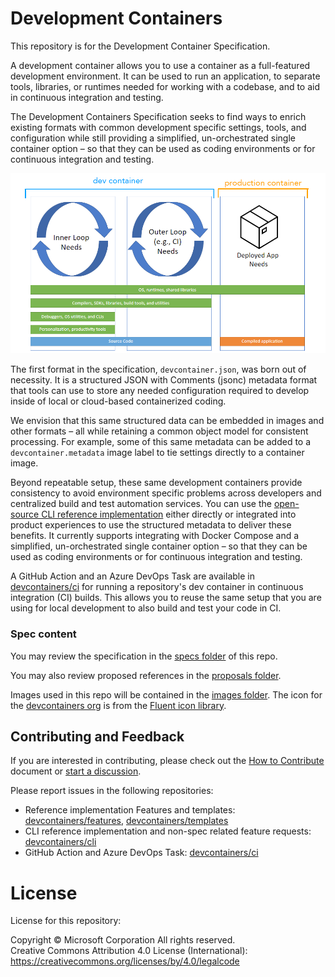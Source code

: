 # Development Containers 

This repository is for the Development Container Specification.

A development container allows you to use a container as a full-featured development environment. It can be used to run an application, to separate tools, libraries, or runtimes needed for working with a codebase, and to aid in continuous integration and testing.

The Development Containers Specification seeks to find ways to enrich existing formats with common development specific settings, tools, and configuration while still providing a simplified, un-orchestrated single container option – so that they can be used as coding environments or for continuous integration and testing.

![Stages of container-based development, from development to deployment](images/dev-container-stages.png)

The first format in the specification, `devcontainer.json`, was born out of necessity. It is a structured JSON with Comments (jsonc) metadata format that tools can use to store any needed configuration required to develop inside of local or cloud-based containerized coding. 

We envision that this same structured data can be embedded in images and other formats – all while retaining a common object model for consistent processing. For example, some of this same metadata can be added to a `devcontainer.metadata` image label to tie settings directly to a container image.

Beyond repeatable setup, these same development containers provide consistency to avoid environment specific problems across developers and centralized build and test automation services. You can use the [open-source CLI reference implementation](https://github.com/devcontainers/cli) either directly or integrated into product experiences to use the structured metadata to deliver these benefits. It currently supports integrating with Docker Compose and a simplified, un-orchestrated single container option – so that they can be used as coding environments or for continuous integration and testing.

A GitHub Action and an Azure DevOps Task are available in [devcontainers/ci](https://github.com/devcontainers/ci) for running a repository's dev container in continuous integration (CI) builds. This allows you to reuse the same setup that you are using for local development to also build and test your code in CI.

### Spec content

You may review the specification in the [specs folder](https://github.com/devcontainers/spec/tree/main/docs/specs) of this repo.

You may also review proposed references in the [proposals folder](https://github.com/devcontainers/spec/tree/main/proposals).

Images used in this repo will be contained in the [images folder](/images). The icon for the [devcontainers org](https://github.com/devcontainers) is from the [Fluent icon library](https://github.com/microsoft/fluentui-system-icons/blob/master/assets/Cube/SVG/ic_fluent_cube_32_filled.svg).

## Contributing and Feedback

If you are interested in contributing, please check out the [How to Contribute](contributing.md) document or [start a discussion](https://github.com/devcontainers/spec/discussions).

Please report issues in the following repositories:

- Reference implementation Features and templates: [devcontainers/features](https://github.com/devcontainers/features), [devcontainers/templates](https://github.com/devcontainers/templates)
- CLI reference implementation and non-spec related feature requests: [devcontainers/cli](https://github.com/devcontainers/cli)
- GitHub Action and Azure DevOps Task: [devcontainers/ci](https://github.com/devcontainers/ci)

# License

License for this repository:

Copyright © Microsoft Corporation All rights reserved.<br />
Creative Commons Attribution 4.0 License (International): https://creativecommons.org/licenses/by/4.0/legalcode
